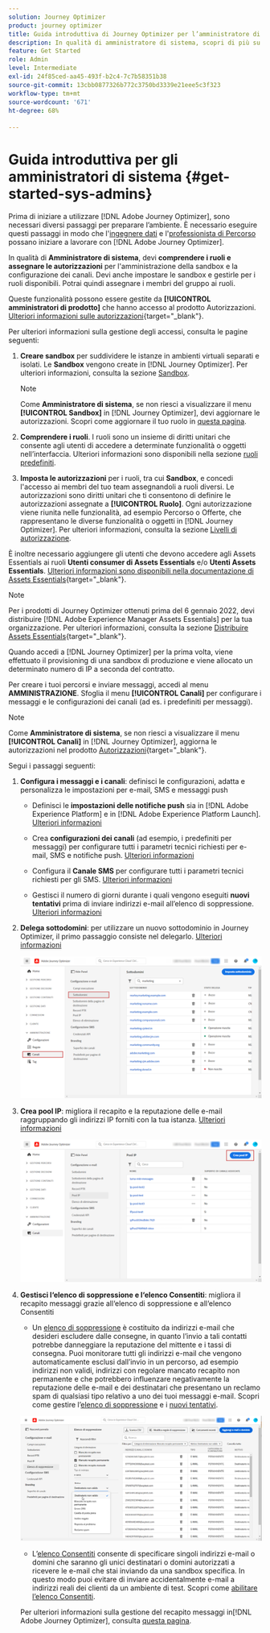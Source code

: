 ```yaml
---
solution: Journey Optimizer
product: journey optimizer
title: Guida introduttiva di Journey Optimizer per l’amministratore di sistema
description: In qualità di amministratore di sistema, scopri di più su come utilizzare Journey Optimizer
feature: Get Started
role: Admin
level: Intermediate
exl-id: 24f85ced-aa45-493f-b2c4-7c7b58351b38
source-git-commit: 13cbb0877326b772c3750bd3339e21eee5c3f323
workflow-type: tm+mt
source-wordcount: '671'
ht-degree: 68%

---
```


# Guida introduttiva per gli amministratori di sistema {#get-started-sys-admins}

Prima di iniziare a utilizzare [!DNL Adobe Journey Optimizer], sono necessari diversi passaggi per preparare l’ambiente.  È necessario eseguire questi passaggi in modo che l&#39;[ingegnere dati](data-engineer.md) e l&#39;[professionista di Percorso](marketer.md) possano iniziare a lavorare con [!DNL Adobe Journey Optimizer].

In qualità di **Amministratore di sistema**, devi **comprendere i ruoli e assegnare le autorizzazioni** per l&#39;amministrazione della sandbox e la configurazione dei canali. Devi anche impostare le sandbox e gestirle per i ruoli disponibili. Potrai quindi assegnare i membri del gruppo ai ruoli.

Queste funzionalità possono essere gestite da **[!UICONTROL amministratori di prodotto]** che hanno accesso al prodotto Autorizzazioni. [Ulteriori informazioni sulle autorizzazioni](../../administration/permissions.md){target="_blank"}.

Per ulteriori informazioni sulla gestione degli accessi, consulta le pagine seguenti:

1. **Creare sandbox** per suddividere le istanze in ambienti virtuali separati e isolati. Le **Sandbox** vengono create in [!DNL Journey Optimizer]. Per ulteriori informazioni, consulta la sezione [Sandbox](../../administration/sandboxes.md).

   >[!NOTE]
   >Come **Amministratore di sistema**, se non riesci a visualizzare il menu **[!UICONTROL Sandbox]** in [!DNL Journey Optimizer], devi aggiornare le autorizzazioni. Scopri come aggiornare il tuo ruolo in [questa pagina](../../administration/permissions.md#edit-product-profile).

1. **Comprendere i ruoli**. I ruoli sono un insieme di diritti unitari che consente agli utenti di accedere a determinate funzionalità o oggetti nell’interfaccia. Ulteriori informazioni sono disponibili nella sezione [ruoli predefiniti](../../administration/ootb-product-profiles.md).

1. **Imposta le autorizzazioni** per i ruoli, tra cui **Sandbox**, e concedi l&#39;accesso ai membri del tuo team assegnandoli a ruoli diversi. Le autorizzazioni sono diritti unitari che ti consentono di definire le autorizzazioni assegnate a **[!UICONTROL Ruolo]**. Ogni autorizzazione viene riunita nelle funzionalità, ad esempio Percorso o Offerte, che rappresentano le diverse funzionalità o oggetti in [!DNL Journey Optimizer]. Per ulteriori informazioni, consulta la sezione [Livelli di autorizzazione](../../administration/high-low-permissions.md).

È inoltre necessario aggiungere gli utenti che devono accedere agli Assets Essentials ai ruoli **Utenti consumer di Assets Essentials** e/o **Utenti Assets Essentials**. [Ulteriori informazioni sono disponibili nella documentazione di Assets Essentials](https://experienceleague.adobe.com/docs/experience-manager-assets-essentials/help/deploy-administer.html?lang=it){target="_blank"}.

>[!NOTE]
>Per i prodotti di Journey Optimizer ottenuti prima del 6 gennaio 2022, devi distribuire [!DNL Adobe Experience Manager Assets Essentials] per la tua organizzazione. Per ulteriori informazioni, consulta la sezione [Distribuire Assets Essentials](https://experienceleague.adobe.com/docs/experience-manager-assets-essentials/help/deploy-administer.html?lang=it){target="_blank"}.

Quando accedi a [!DNL Journey Optimizer] per la prima volta, viene effettuato il provisioning di una sandbox di produzione e viene allocato un determinato numero di IP a seconda del contratto.

Per creare i tuoi percorsi e inviare messaggi, accedi al menu **AMMINISTRAZIONE**. Sfoglia il menu **[!UICONTROL Canali]** per configurare i messaggi e le configurazioni dei canali (ad es. i predefiniti per messaggi).

>[!NOTE]
>Come **Amministratore di sistema**, se non riesci a visualizzare il menu **[!UICONTROL Canali]** in [!DNL Journey Optimizer], aggiorna le autorizzazioni nel prodotto [Autorizzazioni](../../administration/permissions.md){target="_blank"}.
>

Segui i passaggi seguenti:

1. **Configura i messaggi e i canali**: definisci le configurazioni, adatta e personalizza le impostazioni per e-mail, SMS e messaggi push

   * Definisci le **impostazioni delle notifiche push** sia in [!DNL Adobe Experience Platform] e in [!DNL Adobe Experience Platform Launch]. [Ulteriori informazioni](../../push/push-gs.md)

   * Crea **configurazioni dei canali** (ad esempio, i predefiniti per messaggi) per configurare tutti i parametri tecnici richiesti per e-mail, SMS e notifiche push. [Ulteriori informazioni](../../configuration/channel-surfaces.md)

   * Configura il **Canale SMS** per configurare tutti i parametri tecnici richiesti per gli SMS. [Ulteriori informazioni](../../sms/sms-configuration.md)

   * Gestisci il numero di giorni durante i quali vengono eseguiti **nuovi tentativi** prima di inviare indirizzi e-mail all’elenco di soppressione. [Ulteriori informazioni](../../configuration/manage-suppression-list.md)

1. **Delega sottodomini**: per utilizzare un nuovo sottodominio in Journey Optimizer, il primo passaggio consiste nel delegarlo. [Ulteriori informazioni](../../configuration/about-subdomain-delegation.md)

   ![](../assets/subdomain.png)

1. **Crea pool IP**: migliora il recapito e la reputazione delle e-mail raggruppando gli indirizzi IP forniti con la tua istanza. [Ulteriori informazioni](../../configuration/ip-pools.md)

   ![](../assets/ip-pool.png)

1. **Gestisci l‘elenco di soppressione e l‘elenco Consentiti**: migliora il recapito messaggi grazie all‘elenco di soppressione e all‘elenco Consentiti

   * Un [elenco di soppressione](../../reports/suppression-list.md) è costituito da indirizzi e-mail che desideri escludere dalle consegne, in quanto l’invio a tali contatti potrebbe danneggiare la reputazione del mittente e i tassi di consegna. Puoi monitorare tutti gli indirizzi e-mail che vengono automaticamente esclusi dall’invio in un percorso, ad esempio indirizzi non validi, indirizzi con regolare mancato recapito non permanente e che potrebbero influenzare negativamente la reputazione delle e-mail e dei destinatari che presentano un reclamo spam di qualsiasi tipo relativo a uno dei tuoi messaggi e-mail. Scopri come gestire l’[elenco di soppressione](../../configuration/manage-suppression-list.md) e i [nuovi tentativi](../../configuration/retries.md).

   ![](../assets/suppression-list-filtering-example.png)

   * L’[elenco Consentiti](../../configuration/allow-list.md) consente di specificare singoli indirizzi e-mail o domini che saranno gli unici destinatari o domini autorizzati a ricevere le e-mail che stai inviando da una sandbox specifica. In questo modo puoi evitare di inviare accidentalmente e-mail a indirizzi reali dei clienti da un ambiente di test. Scopri come [abilitare l’elenco Consentiti](../../configuration/allow-list.md).

   Per ulteriori informazioni sulla gestione del recapito messaggi in[!DNL Adobe Journey Optimizer], consulta [questa pagina](../../reports/deliverability.md).
